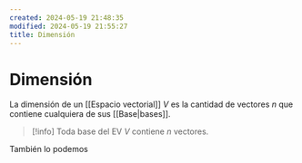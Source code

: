 ```yaml
---
created: 2024-05-19 21:48:35
modified: 2024-05-19 21:55:27
title: Dimensión
---
```


# Dimensión

La dimensión de un [[Espacio vectorial]] $V$ es la cantidad de vectores $n$ que contiene cualquiera de sus [[Base|bases]].

>[!info]
>Toda base del EV $V$ contiene $n$ vectores.

También lo podemos 